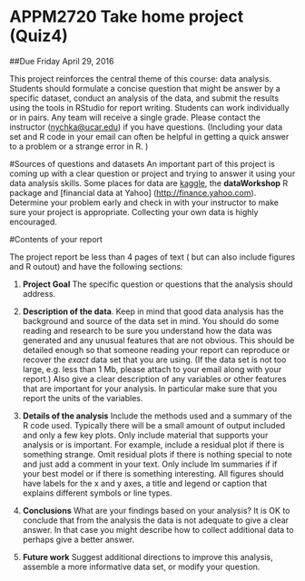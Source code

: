 # APPM2720  Take home project (Quiz4)

##Due Friday April 29, 2016 

This project reinforces the central theme of this course: data
analysis. Students should formulate a concise question that might be answer by  a specific dataset, conduct an analysis of the
data, and submit  the results using the tools in RStudio for report writing. Students can work individually or in pairs. Any team will receive a single grade. Please contact the instructor (nychka@ucar.edu) if you have questions. (Including your data set and R code in your email can often be helpful in getting a quick answer to a problem or a strange error in R. )

#Sources of questions and datasets
An important part of this project is coming up with a clear question or project and trying to answer it using your data analysis skills. 
Some places for data are [kaggle](https://www.kaggle.com/), the  **dataWorkshop**  R package and [financial data at Yahoo] (http://finance.yahoo.com). Determine your problem early and  check in with your instructor to make sure your project is appropriate. Collecting your own data is highly encouraged. 

 

#Contents of your report  
 
The project report be less than 4 pages of text 
( but can also include figures and R outout)
and have the following sections: 

1) **Project Goal** The specific question or questions that the analysis
should address. 

2) **Description of the data**. Keep in mind that good data analysis has the background and source of the data set in mind. You should do some reading and research to be sure you understand how the data was generated and any unusual features that are not obvious. This should be detailed enough so that someone reading your report can reproduce or recover the *exact* data set that you are using. (If the data set is not too large, e.g. less than 1 Mb, please attach to your email along with your report.) Also give a clear description of any variables or other features that are important for your analysis. In particular make sure that you report the units of the variables. 

 3) **Details of the analysis** Include the methods used and
a summary of the R code used. Typically there will be a small amount of 
output included and only a few key plots.  Only include material that supports your analysis or is important. For example, include a residual 
plot if there is something strange. Omit residual plots if there is nothing special to note and just add a comment in your text. Only include lm summaries if if your best model or if there is something interesting. All figures should have labels for the x and y 
axes, a title and legend or caption that explains different symbols or line types. 

4) **Conclusions** What are your findings based on your analysis? It is OK to conclude that from the analysis the data is not adequate to give a clear answer. In that case you might describe how to collect additional data to perhaps give a better answer. 

5) **Future work**  Suggest additional directions to improve this analysis, assemble a more informative data set, or modify your question. 





